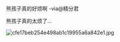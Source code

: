 
熊孩子真的好烦啊 -via@精分君

熊孩子真的太烦了...

![cfe17beb254e498ab1c19955a6a842e1.jpg](https://wxlzmt.github.io/cdn1/ext/qw/groups/30035/cfe17beb254e498ab1c19955a6a842e1.jpg)

